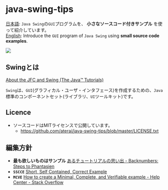 java-swing-tips
===============
[日本語](http://ateraimemo.com/Swing.html): `Java Swing`の`GUI`プログラムを、 **小さなソースコード付きサンプル** を使って紹介しています。  
[English](http://java-swing-tips.blogspot.com/): Introduce the `GUI` program of `Java Swing` using **small source code examples**.

<img src="http://lh3.ggpht.com/_9Z4BYR88imo/TQslJy3MxYI/AAAAAAAAAts/xrxOCvbp-0A/s800/screenshots.png" />

Swingとは
---------------
[About the JFC and Swing (The Java™ Tutorials)][0]

`Swing`は、`GUI`(グラフィカル・ユーザ・インタフェース)を作成するための、`Java`標準のコンポーネントセット(ライブラリ、`UI`ツールキット)です。

Licence
---------------
- ソースコードはMITライセンスで公開しています。
    - https://github.com/aterai/java-swing-tips/blob/master/LICENSE.txt

編集方針
---------------
- **最も欲しいものはサンプル** [あるチュートリアルの思い出 - Backnumbers: Steps to Phantasien][1]
- **`SSCCE`** [Short, Self Contained, Correct Example][2]
- **`MCVE`** [How to create a Minimal, Complete, and Verifiable example - Help Center - Stack Overflow][3]

[0]: https://docs.oracle.com/javase/tutorial/uiswing/start/about.html
[1]: http://steps.dodgson.org/bn/2007/07/06/
[2]: http://sscce.org/
[3]: https://stackoverflow.com/help/mcve

